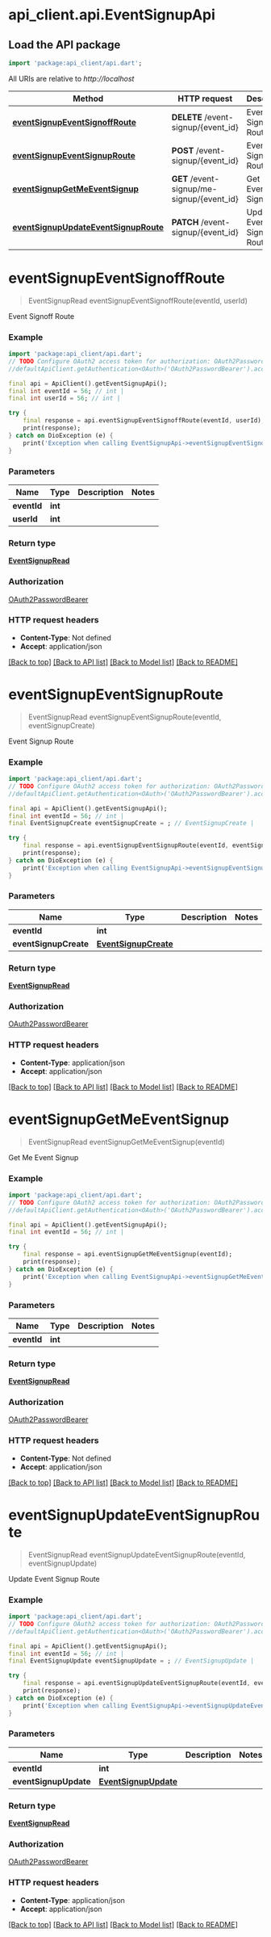 # api_client.api.EventSignupApi

## Load the API package
```dart
import 'package:api_client/api.dart';
```

All URIs are relative to *http://localhost*

Method | HTTP request | Description
------------- | ------------- | -------------
[**eventSignupEventSignoffRoute**](EventSignupApi.md#eventsignupeventsignoffroute) | **DELETE** /event-signup/{event_id} | Event Signoff Route
[**eventSignupEventSignupRoute**](EventSignupApi.md#eventsignupeventsignuproute) | **POST** /event-signup/{event_id} | Event Signup Route
[**eventSignupGetMeEventSignup**](EventSignupApi.md#eventsignupgetmeeventsignup) | **GET** /event-signup/me-signup/{event_id} | Get Me Event Signup
[**eventSignupUpdateEventSignupRoute**](EventSignupApi.md#eventsignupupdateeventsignuproute) | **PATCH** /event-signup/{event_id} | Update Event Signup Route


# **eventSignupEventSignoffRoute**
> EventSignupRead eventSignupEventSignoffRoute(eventId, userId)

Event Signoff Route

### Example
```dart
import 'package:api_client/api.dart';
// TODO Configure OAuth2 access token for authorization: OAuth2PasswordBearer
//defaultApiClient.getAuthentication<OAuth>('OAuth2PasswordBearer').accessToken = 'YOUR_ACCESS_TOKEN';

final api = ApiClient().getEventSignupApi();
final int eventId = 56; // int | 
final int userId = 56; // int | 

try {
    final response = api.eventSignupEventSignoffRoute(eventId, userId);
    print(response);
} catch on DioException (e) {
    print('Exception when calling EventSignupApi->eventSignupEventSignoffRoute: $e\n');
}
```

### Parameters

Name | Type | Description  | Notes
------------- | ------------- | ------------- | -------------
 **eventId** | **int**|  | 
 **userId** | **int**|  | 

### Return type

[**EventSignupRead**](EventSignupRead.md)

### Authorization

[OAuth2PasswordBearer](../README.md#OAuth2PasswordBearer)

### HTTP request headers

 - **Content-Type**: Not defined
 - **Accept**: application/json

[[Back to top]](#) [[Back to API list]](../README.md#documentation-for-api-endpoints) [[Back to Model list]](../README.md#documentation-for-models) [[Back to README]](../README.md)

# **eventSignupEventSignupRoute**
> EventSignupRead eventSignupEventSignupRoute(eventId, eventSignupCreate)

Event Signup Route

### Example
```dart
import 'package:api_client/api.dart';
// TODO Configure OAuth2 access token for authorization: OAuth2PasswordBearer
//defaultApiClient.getAuthentication<OAuth>('OAuth2PasswordBearer').accessToken = 'YOUR_ACCESS_TOKEN';

final api = ApiClient().getEventSignupApi();
final int eventId = 56; // int | 
final EventSignupCreate eventSignupCreate = ; // EventSignupCreate | 

try {
    final response = api.eventSignupEventSignupRoute(eventId, eventSignupCreate);
    print(response);
} catch on DioException (e) {
    print('Exception when calling EventSignupApi->eventSignupEventSignupRoute: $e\n');
}
```

### Parameters

Name | Type | Description  | Notes
------------- | ------------- | ------------- | -------------
 **eventId** | **int**|  | 
 **eventSignupCreate** | [**EventSignupCreate**](EventSignupCreate.md)|  | 

### Return type

[**EventSignupRead**](EventSignupRead.md)

### Authorization

[OAuth2PasswordBearer](../README.md#OAuth2PasswordBearer)

### HTTP request headers

 - **Content-Type**: application/json
 - **Accept**: application/json

[[Back to top]](#) [[Back to API list]](../README.md#documentation-for-api-endpoints) [[Back to Model list]](../README.md#documentation-for-models) [[Back to README]](../README.md)

# **eventSignupGetMeEventSignup**
> EventSignupRead eventSignupGetMeEventSignup(eventId)

Get Me Event Signup

### Example
```dart
import 'package:api_client/api.dart';
// TODO Configure OAuth2 access token for authorization: OAuth2PasswordBearer
//defaultApiClient.getAuthentication<OAuth>('OAuth2PasswordBearer').accessToken = 'YOUR_ACCESS_TOKEN';

final api = ApiClient().getEventSignupApi();
final int eventId = 56; // int | 

try {
    final response = api.eventSignupGetMeEventSignup(eventId);
    print(response);
} catch on DioException (e) {
    print('Exception when calling EventSignupApi->eventSignupGetMeEventSignup: $e\n');
}
```

### Parameters

Name | Type | Description  | Notes
------------- | ------------- | ------------- | -------------
 **eventId** | **int**|  | 

### Return type

[**EventSignupRead**](EventSignupRead.md)

### Authorization

[OAuth2PasswordBearer](../README.md#OAuth2PasswordBearer)

### HTTP request headers

 - **Content-Type**: Not defined
 - **Accept**: application/json

[[Back to top]](#) [[Back to API list]](../README.md#documentation-for-api-endpoints) [[Back to Model list]](../README.md#documentation-for-models) [[Back to README]](../README.md)

# **eventSignupUpdateEventSignupRoute**
> EventSignupRead eventSignupUpdateEventSignupRoute(eventId, eventSignupUpdate)

Update Event Signup Route

### Example
```dart
import 'package:api_client/api.dart';
// TODO Configure OAuth2 access token for authorization: OAuth2PasswordBearer
//defaultApiClient.getAuthentication<OAuth>('OAuth2PasswordBearer').accessToken = 'YOUR_ACCESS_TOKEN';

final api = ApiClient().getEventSignupApi();
final int eventId = 56; // int | 
final EventSignupUpdate eventSignupUpdate = ; // EventSignupUpdate | 

try {
    final response = api.eventSignupUpdateEventSignupRoute(eventId, eventSignupUpdate);
    print(response);
} catch on DioException (e) {
    print('Exception when calling EventSignupApi->eventSignupUpdateEventSignupRoute: $e\n');
}
```

### Parameters

Name | Type | Description  | Notes
------------- | ------------- | ------------- | -------------
 **eventId** | **int**|  | 
 **eventSignupUpdate** | [**EventSignupUpdate**](EventSignupUpdate.md)|  | 

### Return type

[**EventSignupRead**](EventSignupRead.md)

### Authorization

[OAuth2PasswordBearer](../README.md#OAuth2PasswordBearer)

### HTTP request headers

 - **Content-Type**: application/json
 - **Accept**: application/json

[[Back to top]](#) [[Back to API list]](../README.md#documentation-for-api-endpoints) [[Back to Model list]](../README.md#documentation-for-models) [[Back to README]](../README.md)

